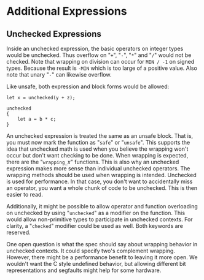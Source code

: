 # Additional Expressions

## Unchecked Expressions

Inside an unchecked expression, the basic operators on integer types would be unchecked. Thus
overflow on "`+`", "`-`", "`*`" and "`/`" would not be checked. Note that wrapping on division can
occur for `MIN / -1` on signed types. Because the result is `-MIN` which is too large of a positive
value. Also note that unary "`-`" can likewise overflow.

Like unsafe, both expression and block forms would be allowed:

```azoth
let x = unchecked(y + z);

unchecked
{
    let a = b * c;
}
```

An unchecked expression is treated the same as an unsafe block. That is, you must now mark the
function as "`safe`" or "`unsafe`". This supports the idea that unchecked math is used when you
believe the wrapping won't occur but don't want checking to be done. When wrapping is expected,
there are the "`wrapping_`*x*" functions. This is also why an unchecked expression makes more sense
than individual unchecked operators. The wrapping methods should be used when wrapping is intended.
Unchecked is used for performance. In that case, you don't want to accidentally miss an operator,
you want a whole chunk of code to be unchecked. This is then easier to read.

Additionally, it might be possible to allow operator and function overloading on unchecked by using
"`unchecked`" as a modifier on the function. This would allow non-primitive types to participate in
unchecked contexts. For clarity, a "`checked`" modifier could be used as well. Both keywords are
reserved.

One open question is what the spec should say about wrapping behavior in unchecked contexts. It
could specify two's complement wrapping. However, there might be a performance benefit to leaving it
more open. We wouldn't want the C style undefined behavior, but allowing different bit
representations and segfaults might help for some hardware.
